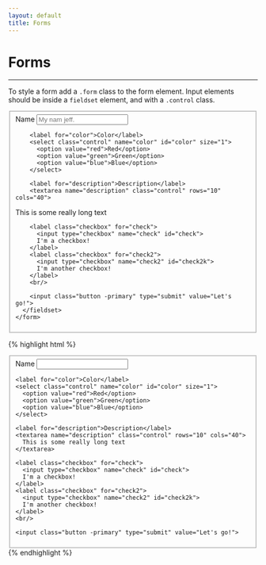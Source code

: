 ```yaml
---
layout: default
title: Forms
---
```


# Forms
---

To style a form add a `.form` class to the form element. Input elements should be 
inside a `fieldset` element, and with a `.control` class.

<div class="example">
  <div class="container preview">
    <form class="form">
      <fieldset>
        <label for="name">Name</label>
        <input type="text" class="control" name="name" value="" id="name" placeholder="My nam jeff.">

        <label for="color">Color</label>
        <select class="control" name="color" id="color" size="1">
          <option value="red">Red</option>
          <option value="green">Green</option>
          <option value="blue">Blue</option>
        </select>
      
        <label for="description">Description</label>
        <textarea name="description" class="control" rows="10" cols="40">
This is some really long text
        </textarea>
        
        <label class="checkbox" for="check">
          <input type="checkbox" name="check" id="check">
          I'm a checkbox!
        </label>
        <label class="checkbox" for="check2">
          <input type="checkbox" name="check2" id="check2k">
          I'm another checkbox!
        </label>
        <br/>

        <input class="button -primary" type="submit" value="Let's go!">
      </fieldset>
    </form>
  </div>
</div>

{% highlight html %}
<form class="form">
  <fieldset>
    <label for="name">Name</label>
    <input type="text" class="control" name="name">

    <label for="color">Color</label>
    <select class="control" name="color" id="color" size="1">
      <option value="red">Red</option>
      <option value="green">Green</option>
      <option value="blue">Blue</option>
    </select>
  
    <label for="description">Description</label>
    <textarea name="description" class="control" rows="10" cols="40">
      This is some really long text
    </textarea>
    
    <label class="checkbox" for="check">
      <input type="checkbox" name="check" id="check">
      I'm a checkbox!
    </label>
    <label class="checkbox" for="check2">
      <input type="checkbox" name="check2" id="check2k">
      I'm another checkbox!
    </label>
    <br/>

    <input class="button -primary" type="submit" value="Let's go!">
  </fieldset>
</form>
{% endhighlight %}

